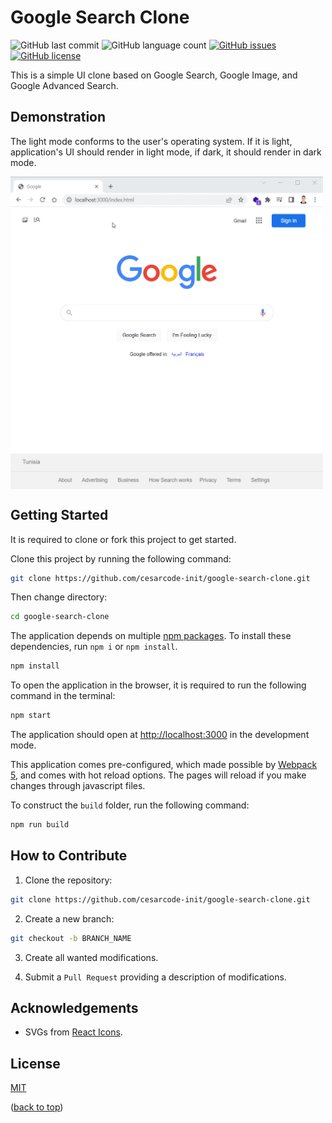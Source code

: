 # Google Search Clone

![GitHub last commit](https://img.shields.io/github/last-commit/cesarcode-init/google-search-clone)
![GitHub language count](https://img.shields.io/github/languages/count/cesarcode-init/google-search-clone)
[![GitHub issues](https://img.shields.io/github/issues/cesarcode-init/google-search-clone)](https://github.com/cesarcode-init/google-search-clone/issues)
[![GitHub license](https://img.shields.io/github/license/cesarcode-init/google-search-clone)](https://github.com/cesarcode-init/google-search-clone/blob/main/LICENSE)

This is a simple UI clone based on Google Search, Google Image, and Google Advanced Search.

## Demonstration

The light mode conforms to the user's operating system. If it is light, application's UI should render in light mode, if dark, it should render in dark mode.

<p><img align="center" src="https://github.com/cesarcode-init/google-search-clone/blob/main/demo.gif" alt="google search clone demonstration" width="500" height="500" /></p>

## Getting Started

It is required to clone or fork this project to get started.

Clone this project by running the following command:

```bash
git clone https://github.com/cesarcode-init/google-search-clone.git
```

Then change directory:

```bash
cd google-search-clone
```

The application depends on multiple [npm packages](https://www.npmjs.com/). To install these dependencies, run `npm i` or `npm install`.

```bash
npm install
```

To open the application in the browser, it is required to run the following command in the terminal:

```bash
npm start
```

The application should open at [http://localhost:3000](http://localhost:3000) in the development mode.

This application comes pre-configured, which made possible by [Webpack 5](https://webpack.js.org/), and comes with hot reload options. The pages will reload if you make changes through javascript files.

To construct the `build` folder, run the following command:

```bash
npm run build
```

## How to Contribute

1. Clone the repository:

```bash
git clone https://github.com/cesarcode-init/google-search-clone.git
```

2. Create a new branch:

```bash
git checkout -b BRANCH_NAME
```

3. Create all wanted modifications.

4. Submit a `Pull Request` providing a description of modifications.

## Acknowledgements

- SVGs from [React Icons](https://react-icons.github.io/react-icons/).

## License

[MIT](https://choosealicense.com/licenses/mit/)

([back to top](#getting-started))
